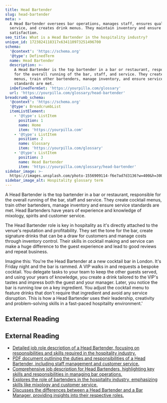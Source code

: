 ```yaml
---
title: Head Bartender
slug: head-bartender
meta: >
  A Head Bartender oversees bar operations, manages staff, ensures quality
  service, and creates drink menus. They maintain inventory and ensure customer
  satisfaction.
seo_title: What is a Head Bartender in the hospitality industry?
unique_id: 1723824118317x634110973251496700
schema:
  '@context': 'https://schema.org'
  '@type': DefinedTerm
  name: Head Bartender
  description: >-
    A Head Bartender is the top bartender in a bar or restaurant, responsible
    for the overall running of the bar, staff, and service. They create cocktail
    menus, train other bartenders, manage inventory, and ensure service
    standards are met.
  inDefinedTermSet: 'https://yourpilla.com/glossary'
  url: 'https://yourpilla.com/glossary/head-bartender'
breadcrumb_schema:
  '@context': 'https://schema.org'
  '@type': BreadcrumbList
  itemListElement:
    - '@type': ListItem
      position: 1
      name: Home
      item: 'https://yourpilla.com'
    - '@type': ListItem
      position: 2
      name: Glossary
      item: 'https://yourpilla.com/glossary'
    - '@type': ListItem
      position: 3
      name: Head Bartender
      item: 'https://yourpilla.com/glossary/head-bartender'
sidebar_image: >-
  https://images.unsplash.com/photo-1556909114-f6e7ad7d3136?w=400&h=300&fit=crop&auto=format
sidebar_image_alt: Hospitality glossary term
---
```


A Head Bartender is the top bartender in a bar or restaurant, responsible for the overall running of the bar, staff and service. They create cocktail menus, train other bartenders, manage inventory and ensure service standards are met. Head Bartenders have years of experience and knowledge of mixology, spirits and customer service.

The Head Bartender role is key in hospitality as it's directly attached to the venue's reputation and profitability. They set the tone for the bar, create signature drinks that can be a draw for customers and manage costs through inventory control. Their skills in cocktail making and service can make a huge difference to the guest experience and lead to good reviews and repeat business.

Imagine this: You're the Head Bartender at a new cocktail bar in London. It's Friday night and the bar is rammed. A VIP walks in and requests a bespoke cocktail. You delegate tasks to your team to keep the other guests served, and using your years of knowledge, you create a drink tailored to the VIP's tastes and impress both the guest and your manager. Later, you notice the bar is running low on a key ingredient. You adjust the cocktail menu to feature drinks that don't require that ingredient and avoid any service disruption. This is how a Head Bartender uses their leadership, creativity and problem-solving skills in a fast-paced hospitality environment.'

## External Reading



## External Reading

*   [Detailed job role description of a Head Bartender, focusing on responsibilities and skills required in the hospitality industry.](https://www.myskillsfuture.gov.sg/content/student/en/preu/world-of-work/occupation/occupation-detail.Head%20Bartender%20\(Mixologist\)-87631.html)
*   [PDF document outlining the duties and responsibilities of a Head Bartender, including staff management and customer service.](https://uspinjaca.hr/app/uploads/Head%20Bartender.pdf)
*   [Comprehensive job description for Head Bartenders, highlighting key skills and responsibilities in managing bar operations.](https://www.zippia.com/head-bartender-jobs/job-description/)
*   [Explores the role of bartenders in the hospitality industry, emphasizing skills like mixology and customer service.](https://pos.toasttab.com/blog/on-the-line/what-does-a-bartender-do)
*   [Discusses the differences between a Head Bartender and a Bar Manager, providing insights into their respective roles.](https://www.clubmedjobs.com/en/what-is-the-job-of-a-bar-manager-at-club-med)
